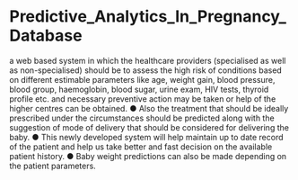 # Predictive_Analytics_In_Pregnancy_Database
a web based system in which the healthcare providers (specialised as well as non-specialised) should be to assess the high risk of conditions based on different estimable parameters like age, weight gain, blood pressure, blood group, haemoglobin, blood sugar, urine exam, HIV tests, thyroid profile etc. and necessary preventive action may be taken or help of the higher centres can be obtained.
● Also the treatment that should be ideally prescribed under the circumstances should be predicted along with the suggestion of mode of delivery that should be considered for delivering the baby.
● This newly developed system will help maintain up to date record of the patient and help us take better and fast decision on the available patient history.
● Baby weight predictions can also be made depending on the patient parameters.
